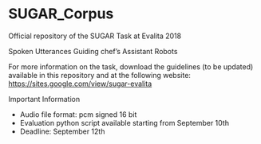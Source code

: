 # SUGAR_Corpus
Official repository of the SUGAR Task at Evalita 2018

Spoken Utterances Guiding chef’s Assistant Robots

For more information on the task, download the guidelines (to be updated) available in this repository and at the following website: https://sites.google.com/view/sugar-evalita


Important Information
- Audio file format: pcm signed 16 bit
- Evaluation python script available starting from September 10th
- Deadline: September 12th